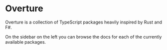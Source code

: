 # Overture

Overture is a collection of TypeScript packages heavily inspired by Rust and F#.

On the sidebar on the left you can browse the docs for each of the currently available packages.